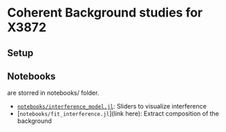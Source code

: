 # Coherent Background studies for X3872


## Setup

<!-- say how to run Pluto -->

## Notebooks

are storred in notebooks/ folder. 

- [`notebooks/interference_model.jl`](notebooks/interference_model.jl): Sliders to visualize interference
- [`notebooks/fit_interference.jl`](link here): Extract composition of the background
